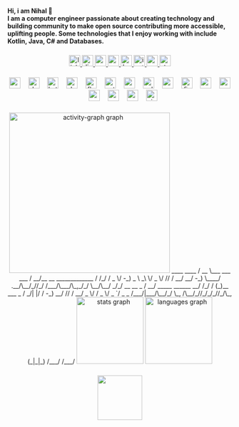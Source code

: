 <h4 align="left">Hi, i am Nihal 👋<br>I am a computer engineer passionate about creating technology and building community to make open source contributing more accessible, uplifting people. Some technologies that I enjoy working with include Kotlin, Java, C# and Databases.</h4>

###

<div align="center">
  <a href="https://www.linkedin.com/in/muazzez-nihal-bahadir/" target="_blank">
    <img src="https://img.shields.io/static/v1?message=LinkedIn&logo=linkedin&label=&color=0077B5&logoColor=white&labelColor=&style=flat" height="25" alt="linkedin logo"  />
  <img src="https://img.shields.io/static/v1?message=Discord&logo=discord&label=&color=7289DA&logoColor=white&labelColor=&style=flat" height="25" alt="discord logo"  />
  <img src="https://img.shields.io/static/v1?message=Youtube&logo=youtube&label=&color=FF0000&logoColor=white&labelColor=&style=flat" height="25" alt="youtube logo"  />
  <a href="nbahadir243@gmail.com" target="_blank">
    <img src="https://img.shields.io/static/v1?message=Gmail&logo=gmail&label=&color=EADBC8&logoColor=black&labelColor=EADBC8&style=flat" height="25" alt="gmail logo"  />
<a/>
  <a href="https://www.hackerrank.com/profile/nbahadir243" target="_blank">
    <img src="https://img.shields.io/static/v1?message=HackerRank&logo=hackerrank&label=&color=2EC866&logoColor=white&labelColor=&style=flat" height="25" alt="hackerrank logo"  />
<a/>
  <a href="https://www.instagram.com/nihalbahadir/" target="_blank">
    <img src="https://img.shields.io/static/v1?message=Instagram&logo=instagram&label=&color=454545&logoColor=white&labelColor=454545&style=flat" height="25" alt="instagram logo"  />
<a/>
  <a href="https://medium.com/@nbahadir243" target="_blank">
    <img src="https://img.shields.io/static/v1?message=Medium&logo=medium&label=&color=12100E&logoColor=white&labelColor=&style=flat" height="25" alt="medium logo"  />
 <a/>
  <a href="https://stackoverflow.com/users/15319933/muni00?tab=profile" target="_blank">
    <img src="https://img.shields.io/static/v1?message=Stackoverflow&logo=stackoverflow&label=&color=FE7A16&logoColor=white&labelColor=&style=flat" height="25" alt="stackoverflow logo"  />
 <a/>
 </div>

###

<div align="center">
  <img src="https://cdn.jsdelivr.net/gh/devicons/devicon/icons/csharp/csharp-original.svg" height="25" alt="csharp logo"  />
  <img width="10" />
  <img src="https://cdn.jsdelivr.net/gh/devicons/devicon/icons/dotnetcore/dotnetcore-original.svg" height="25" alt="dotnetcore logo"  />
  <img width="10" />
  <img src="https://cdn.jsdelivr.net/gh/devicons/devicon/icons/kotlin/kotlin-original.svg" height="25" alt="kotlin logo"  />
  <img width="10" />
  <img src="https://cdn.jsdelivr.net/gh/devicons/devicon/icons/dart/dart-original.svg" height="25" alt="dart logo"  />
  <img width="10" />
  <img src="https://cdn.jsdelivr.net/gh/devicons/devicon/icons/flutter/flutter-original.svg" height="25" alt="flutter logo"  />
  <img width="10" />
  <img src="https://cdn.jsdelivr.net/gh/devicons/devicon/icons/python/python-original.svg" height="25" alt="python logo"  />
  <img width="10" />
  <img src="https://cdn.jsdelivr.net/gh/devicons/devicon/icons/c/c-original.svg" height="25" alt="c logo"  />
  <img width="10" />
  <img src="https://cdn.jsdelivr.net/gh/devicons/devicon/icons/sqlite/sqlite-original.svg" height="25" alt="sqlite logo"  />
  <img width="10" />
  <img src="https://cdn.jsdelivr.net/gh/devicons/devicon/icons/mysql/mysql-original.svg" height="25" alt="mysql logo"  />
  <img width="10" />
  <img src="https://cdn.jsdelivr.net/gh/devicons/devicon/icons/firebase/firebase-plain.svg" height="25" alt="firebase logo"  />
  <img width="10" />
  <img src="https://cdn.jsdelivr.net/gh/devicons/devicon/icons/googlecloud/googlecloud-original.svg" height="25" alt="googlecloud logo"  />
  <img width="10" />
  <img src="https://cdn.jsdelivr.net/gh/devicons/devicon/icons/azure/azure-original.svg" height="25" alt="azure logo"  />
  <img width="10" />
  <img src="https://cdn.jsdelivr.net/gh/devicons/devicon/icons/android/android-original.svg" height="25" alt="android logo"  />
  <img width="10" />
  <img src="https://cdn.jsdelivr.net/gh/devicons/devicon/icons/androidstudio/androidstudio-original.svg" height="25" alt="androidstudio logo"  />
  <img width="10" />
  <img src="https://cdn.jsdelivr.net/gh/devicons/devicon/icons/vscode/vscode-original.svg" height="25" alt="vscode logo"  />
  <img width="10" />
  <img src="https://cdn.jsdelivr.net/gh/devicons/devicon/icons/visualstudio/visualstudio-plain.svg" height="25" alt="visualstudio logo"/>
</div>

###

<div align="center">
  <img src="https://github-readme-activity-graph.vercel.app/graph?username=muni00&radius=10&theme=github-dark-dimmed&area=true&order=5" height="360" alt="activity-graph graph"  />
    ____                  ____                      
 / __ \___  ___ ___    / __/__  __ _____________  
/ /_/ / _ \/ -_) _ \  _\ \/ _ \/ // / __/ __/ -_) 
\____/ .__/\__/_//_/ /___/\___/\_,_/_/  \__/\__/  
   _/_/                  __  __   _               
  / __/  _____ ______ __/ /_/ /  (_)__  ___ _     
 / _/| |/ / -_) __/ // / __/ _ \/ / _ \/ _ `/ _ _ 
/___/|___/\__/_/  \_, /\__/_//_/_/_//_/\_, (_|_|_)
                 /___/                /___/       
  <img src="https://github-readme-stats.vercel.app/api?username=muni00&hide_title=false&hide_rank=false&show_icons=true&include_all_commits=true&count_private=true&disable_animations=false&theme=discord_old_blurple&locale=en&hide_border=false&order=1" height="150" alt="stats graph"  />
 
  <img src="https://github-readme-stats.vercel.app/api/top-langs?username=muni00&locale=en&hide_title=false&layout=compact&card_width=320&langs_count=6&theme=discord_old_blurple&hide_border=false&order=2" height="150" alt="languages graph"  />
</div>

###

<div align="center">
  <img height="100" src="https://media0.giphy.com/media/v1.Y2lkPTc5MGI3NjExZ3AxOTJkNXoxZXFwOHJoODNmMTNzYjdyZnNxd2VkeTE2dnhxaDd4ciZlcD12MV9pbnRlcm5hbF9naWZfYnlfaWQmY3Q9Zw/G9ToUirG60SOI/giphy.gif"  />
</div>

###

